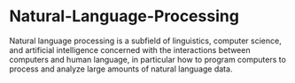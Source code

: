 # Natural-Language-Processing
Natural language processing is a subfield of linguistics, computer science, and artificial intelligence concerned with the interactions between computers and human language, in particular how to program computers to process and analyze large amounts of natural language data. 
